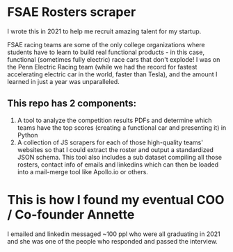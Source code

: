 # FSAE Rosters scraper
I wrote this in 2021 to help me recruit amazing talent for my startup.

FSAE racing teams are some of the only college organizations where students have to learn to build real functional products - in this case, functional (sometimes fully electric) race cars that don't explode!
I was on the Penn Electric Racing team (while we had the record for fastest accelerating electric car in the world, faster than Tesla), and the amount I learned in just a year was unparalleled.

## This repo has 2 components:
1. A tool to analyze the competition results PDFs and determine which teams have the top scores (creating a functional car and presenting it) in Python
2. A collection of JS scrapers for each of those high-quality teams' websites so that I could extract the roster and output a standardized JSON schema. This tool also includes a sub dataset compiling all those rosters, contact info of emails and linkedins which can then be loaded into a mail-merge tool like Apollo.io or others.

# This is how I found my eventual COO / Co-founder Annette
I emailed and linkedin messaged ~100 ppl who were all graduating in 2021 and she was one of the people who responded and passed the interview.
